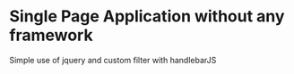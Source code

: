 # Single Page Application without any framework

Simple use of jquery and custom filter with handlebarJS